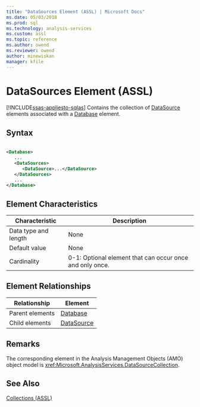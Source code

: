 ```yaml
---
title: "DataSources Element (ASSL) | Microsoft Docs"
ms.date: 05/03/2018
ms.prod: sql
ms.technology: analysis-services
ms.custom: assl
ms.topic: reference
ms.author: owend
ms.reviewer: owend
author: minewiskan
manager: kfile
---
```

# DataSources Element (ASSL)
[!INCLUDE[ssas-appliesto-sqlas](../../../includes/ssas-appliesto-sqlas.md)]
  Contains the collection of [DataSource](../../../analysis-services/scripting/objects/datasource-element-assl.md) elements associated with a [Database](../../../analysis-services/scripting/objects/database-element-assl.md) element.  
  
## Syntax  
  
```xml  
  
<Database>  
   ...  
   <DataSources>  
      <DataSource>...</DataSource>  
   </DataSources>  
   ...  
</Database>  
```  
  
## Element Characteristics  
  
|Characteristic|Description|  
|--------------------|-----------------|  
|Data type and length|None|  
|Default value|None|  
|Cardinality|0-1: Optional element that can occur once and only once.|  
  
## Element Relationships  
  
|Relationship|Element|  
|------------------|-------------|  
|Parent elements|[Database](../../../analysis-services/scripting/objects/database-element-assl.md)|  
|Child elements|[DataSource](../../../analysis-services/scripting/objects/datasource-element-assl.md)|  
  
## Remarks  
 The corresponding element in the Analysis Management Objects (AMO) object model is <xref:Microsoft.AnalysisServices.DataSourceCollection>.  
  
## See Also  
 [Collections &#40;ASSL&#41;](../../../analysis-services/scripting/collections/collections-assl.md)  
  
  
